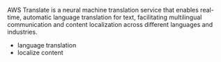 AWS Translate is a neural machine translation service that enables real-time, automatic language translation for text, facilitating multilingual communication and content localization across different languages and industries.

- language translation
- localize content